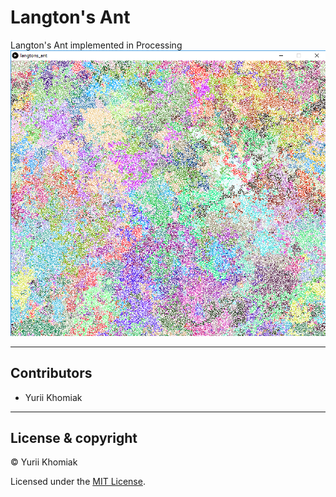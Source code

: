 # Langton's Ant

Langton's Ant implemented in Processing
![Sample of ant's work](snapshots/sample.png)

---

## Contributors

- Yurii Khomiak

---

## License & copyright

© Yurii Khomiak

Licensed under the [MIT License](LICENSE).